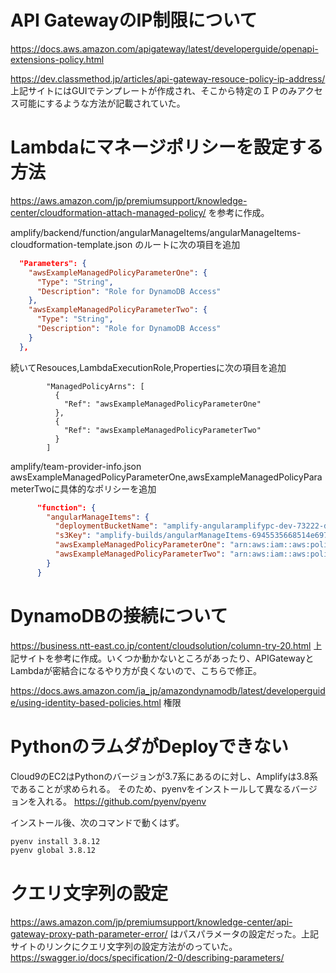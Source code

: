 # API GatewayのIP制限について
https://docs.aws.amazon.com/apigateway/latest/developerguide/openapi-extensions-policy.html

https://dev.classmethod.jp/articles/api-gateway-resouce-policy-ip-address/
上記サイトにはGUIでテンプレートが作成され、そこから特定のＩＰのみアクセス可能にするような方法が記載されていた。

# Lambdaにマネージポリシーを設定する方法
https://aws.amazon.com/jp/premiumsupport/knowledge-center/cloudformation-attach-managed-policy/
を参考に作成。

amplify/backend/function/angularManageItems/angularManageItems-cloudformation-template.json
のルートに次の項目を追加
```json
  "Parameters": {
    "awsExampleManagedPolicyParameterOne": {
      "Type": "String",
      "Description": "Role for DynamoDB Access"
    },
    "awsExampleManagedPolicyParameterTwo": {
      "Type": "String",
      "Description": "Role for DynamoDB Access"
    }
  },
```
続いてResouces,LambdaExecutionRole,Propertiesに次の項目を追加
```
        "ManagedPolicyArns": [
          {
            "Ref": "awsExampleManagedPolicyParameterOne"
          },
          {
            "Ref": "awsExampleManagedPolicyParameterTwo"
          }
        ]
```

amplify/team-provider-info.json
awsExampleManagedPolicyParameterOne,awsExampleManagedPolicyParameterTwoに具体的なポリシーを追加
```json
      "function": {
        "angularManageItems": {
          "deploymentBucketName": "amplify-angularamplifypc-dev-73222-deployment",
          "s3Key": "amplify-builds/angularManageItems-6945535668514e697147-build.zip",
          "awsExampleManagedPolicyParameterOne": "arn:aws:iam::aws:policy/AmazonDynamoDBFullAccess",
          "awsExampleManagedPolicyParameterTwo": "arn:aws:iam::aws:policy/service-role/AWSLambdaDynamoDBExecutionRole"
        }
      }

```

# DynamoDBの接続について
https://business.ntt-east.co.jp/content/cloudsolution/column-try-20.html
上記サイトを参考に作成。いくつか動かないところがあったり、APIGatewayとLambdaが密結合になるやり方が良くないので、こちらで修正。

https://docs.aws.amazon.com/ja_jp/amazondynamodb/latest/developerguide/using-identity-based-policies.html
権限
# PythonのラムダがDeployできない
Cloud9のEC2はPythonのバージョンが3.7系にあるのに対し、Amplifyは3.8系であることが求められる。
そのため、pyenvをインストールして異なるバージョンを入れる。
https://github.com/pyenv/pyenv

インストール後、次のコマンドで動くはず。
```bash
pyenv install 3.8.12
pyenv global 3.8.12
```
# クエリ文字列の設定
https://aws.amazon.com/jp/premiumsupport/knowledge-center/api-gateway-proxy-path-parameter-error/
はパスパラメータの設定だった。上記サイトのリンクにクエリ文字列の設定方法がのっていた。
https://swagger.io/docs/specification/2-0/describing-parameters/